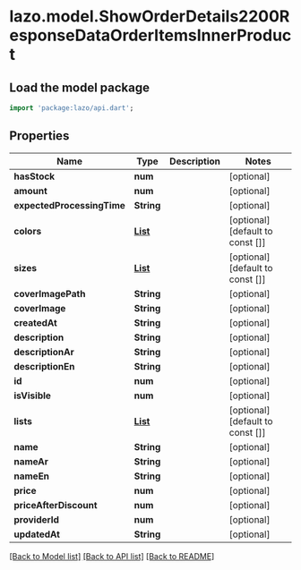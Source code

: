 # lazo.model.ShowOrderDetails2200ResponseDataOrderItemsInnerProduct

## Load the model package
```dart
import 'package:lazo/api.dart';
```

## Properties
Name | Type | Description | Notes
------------ | ------------- | ------------- | -------------
**hasStock** | **num** |  | [optional] 
**amount** | **num** |  | [optional] 
**expectedProcessingTime** | **String** |  | [optional] 
**colors** | [**List<Color>**](Color.md) |  | [optional] [default to const []]
**sizes** | [**List<Size>**](Size.md) |  | [optional] [default to const []]
**coverImagePath** | **String** |  | [optional] 
**coverImage** | **String** |  | [optional] 
**createdAt** | **String** |  | [optional] 
**description** | **String** |  | [optional] 
**descriptionAr** | **String** |  | [optional] 
**descriptionEn** | **String** |  | [optional] 
**id** | **num** |  | [optional] 
**isVisible** | **num** |  | [optional] 
**lists** | [**List<ShowOrderDetails2200ResponseDataOrderItemsInnerProductListsInner>**](ShowOrderDetails2200ResponseDataOrderItemsInnerProductListsInner.md) |  | [optional] [default to const []]
**name** | **String** |  | [optional] 
**nameAr** | **String** |  | [optional] 
**nameEn** | **String** |  | [optional] 
**price** | **num** |  | [optional] 
**priceAfterDiscount** | **num** |  | [optional] 
**providerId** | **num** |  | [optional] 
**updatedAt** | **String** |  | [optional] 

[[Back to Model list]](../README.md#documentation-for-models) [[Back to API list]](../README.md#documentation-for-api-endpoints) [[Back to README]](../README.md)



